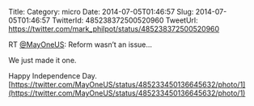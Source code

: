 Title: 
Category: micro
Date: 2014-07-05T01:46:57
Slug: 2014-07-05T01:46:57
TwitterId: 485238372500520960
TweetUrl: https://twitter.com/mark_philpot/status/485238372500520960

RT [@MayOneUS](https://twitter.com/MayOneUS): Reform wasn’t an issue...

We just made it one.

Happy Independence Day. [https://twitter.com/MayOneUS/status/485233450136645632/photo/1](https://twitter.com/MayOneUS/status/485233450136645632/photo/1)